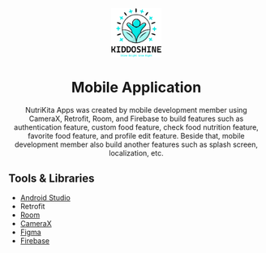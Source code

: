 <div align="center">
<img src="Asset/kiddoligi.png" alt="Logo KiddoShine" style="width: 20%;">
<h1>Mobile Application</h1>
  <p>NutriKita Apps was created by mobile development member using CameraX, Retrofit, Room, and Firebase to build features such as authentication feature, custom food feature, check food nutrition feature, favorite food feature, and profile edit feature. Beside that, mobile development member also build another features such as splash screen, localization, etc.
</p>
</div>

## Tools & Libraries
- [Android Studio](https://developer.android.com/studio)
- Retrofit
- [Room](https://developer.android.com/jetpack/androidx/releases/room)
- [CameraX](https://developer.android.com/training/camerax)
- [Figma](https://www.figma.com/)
- [Firebase](https://firebase.google.com/)
